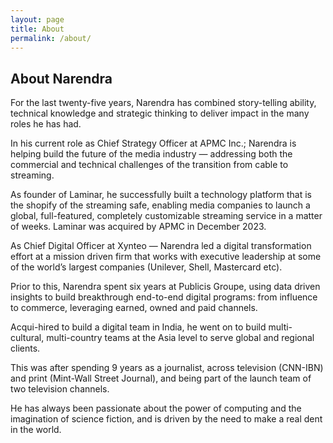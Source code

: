 ```yaml
---
layout: page
title: About
permalink: /about/
---
```


## About Narendra

For the last twenty-five years, Narendra has combined story-telling ability, technical knowledge and strategic thinking to deliver impact in the many roles he has had.

In his current role as Chief Strategy Officer at APMC Inc.; Narendra is helping build the future of the media industry — addressing both the commercial and technical challenges of the transition from cable to streaming. 

As founder of Laminar, he successfully built a technology platform that is the shopify of the streaming safe, enabling media companies to launch a global, full-featured, completely customizable streaming service in a matter of weeks. Laminar was acquired by APMC in December 2023.

As Chief Digital Officer at Xynteo — Narendra led a digital transformation effort at a mission driven firm that works with executive leadership at some of the world’s largest companies (Unilever, Shell, Mastercard etc).

Prior to this, Narendra spent six years at Publicis Groupe, using data driven insights to build breakthrough end-to-end digital programs: from influence to commerce, leveraging earned, owned and paid channels. 

Acqui-hired to build a digital team in India, he went on to build multi-cultural, multi-country teams at the Asia level to serve global and regional clients. 

This was after spending 9 years as a journalist, across television (CNN-IBN) and print (Mint-Wall Street Journal), and being part of the launch team of two television channels.

He has always been passionate about the power of computing and the imagination of science fiction, and is driven by the need to make a real dent in the world.